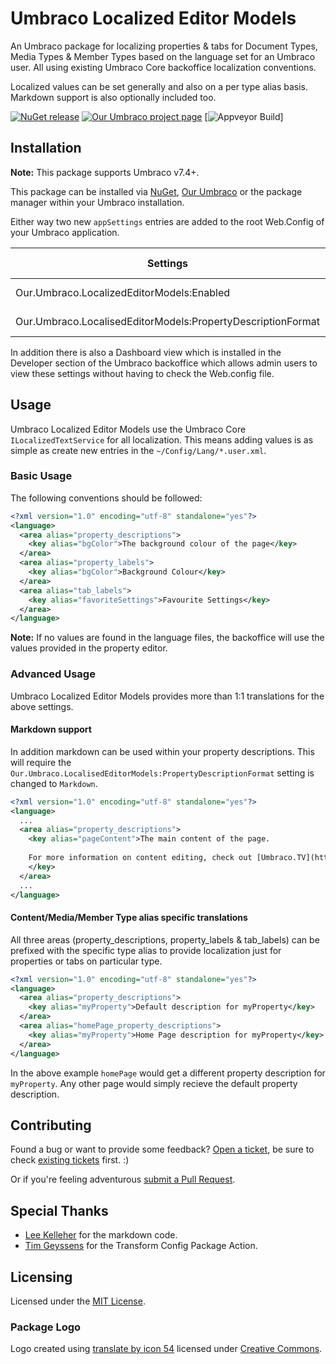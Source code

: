 # Umbraco Localized Editor Models

An Umbraco package for localizing properties & tabs for Document Types, Media Types & Member Types based on the language set for an Umbraco user. All using existing Umbraco Core backoffice localization conventions.

Localized values can be set generally and also on a per type alias basis. Markdown support is also optionally included too.

[![NuGet release](https://img.shields.io/nuget/v/Our.Umbraco.LocalizedEditorModels.svg)](https://www.nuget.org/packages/Our.Umbraco.LocalizedEditorModels)
[![Our Umbraco project page](https://img.shields.io/badge/our-umbraco-orange.svg)](https://our.umbraco.org/projects/backoffice-extensions/localized-editor-models/)
[![Appveyor Build](https://ci.appveyor.com/api/projects/status/kaenhf4cy1b6ixaj?svg=true)]

## Installation

**Note:** This package supports Umbraco v7.4+.

This package can be installed via [NuGet](https://www.nuget.org/packages/Our.Umbraco.LocalizedEditorModels), [Our Umbraco](https://our.umbraco.org/projects/backoffice-extensions/localized-editor-models/) or the package manager within your Umbraco installation.

Either way two new `appSettings` entries are added to the root Web.Config of your Umbraco application.

| Settings                                                    | Values            | Default Value |
|-------------------------------------------------------------|-------------------|---------------|
| Our.Umbraco.LocalizedEditorModels:Enabled                   | True, False       | True          |
| Our.Umbraco.LocalisedEditorModels:PropertyDescriptionFormat | Default, Markdown | Default       |

In addition there is also a Dashboard view which is installed in the Developer section of the Umbraco backoffice which allows admin users to view these settings without having to check the Web.config file.

## Usage

Umbraco Localized Editor Models use the Umbraco Core `ILocalizedTextService` for all localization. This means adding values is as simple as create new entries in the `~/Config/Lang/*.user.xml`.

### Basic Usage

The following conventions should be followed:

``` xml
<?xml version="1.0" encoding="utf-8" standalone="yes"?>
<language>
  <area alias="property_descriptions">
    <key alias="bgColor">The background colour of the page</key>
  </area>
  <area alias="property_labels">
    <key alias="bgColor">Background Colour</key>
  </area>
  <area alias="tab_labels">
    <key alias="favoriteSettings">Favourite Settings</key>
  </area>
</language>
```

**Note:** If no values are found in the language files, the backoffice will use the values provided in the property editor.

### Advanced Usage

Umbraco Localized Editor Models provides more than 1:1 translations for the above settings. 

#### Markdown support
In addition markdown can be used within your property descriptions. This will require the `Our.Umbraco.LocalisedEditorModels:PropertyDescriptionFormat` setting is changed to `Markdown`.

``` xml
<?xml version="1.0" encoding="utf-8" standalone="yes"?>
<language>
  ...
  <area alias="property_descriptions">
    <key alias="pageContent">The main content of the page.
    
    For more information on content editing, check out [Umbraco.TV](https://umbraco.tv/)!
    </key>
  </area>
  ...
</language>
```

#### Content/Media/Member Type alias specific translations

All three areas (property\_descriptions, property\_labels & tab\_labels) can be prefixed with the specific type alias to provide localization just for properties or tabs on particular type.

``` xml
<?xml version="1.0" encoding="utf-8" standalone="yes"?>
<language>
  <area alias="property_descriptions">
    <key alias="myProperty">Default description for myProperty</key>
  </area>
  <area alias="homePage_property_descriptions">
    <key alias="myProperty">Home Page description for myProperty</key>
  </area>
</language>
```

In the above example `homePage` would get a different property description for `myProperty`. Any other page would simply recieve the default property description.

## Contributing

Found a bug or want to provide some feedback? [Open a ticket](../../issues/new), be sure to check [existing tickets](../../issues) first. :)

Or if you're feeling adventurous [submit a Pull Request](../../pulls).

## Special Thanks

 - [Lee Kelleher](https://github.com/leekelleher/) for the markdown code.
 - [Tim Geyssens](https://github.com/TimGeyssens/) for the Transform Config Package Action.

## Licensing

Licensed under the [MIT License](License).

### Package Logo

Logo created using [translate by icon 54](https://thenounproject.com/icon/532871/) licensed under [Creative Commons](https://creativecommons.org/licenses/by/3.0/).